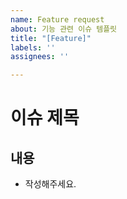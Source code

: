```yaml
---
name: Feature request
about: 기능 관련 이슈 템플릿
title: "[Feature]"
labels: ''
assignees: ''

---
```


# 이슈 제목

## 내용

* 작성해주세요.
